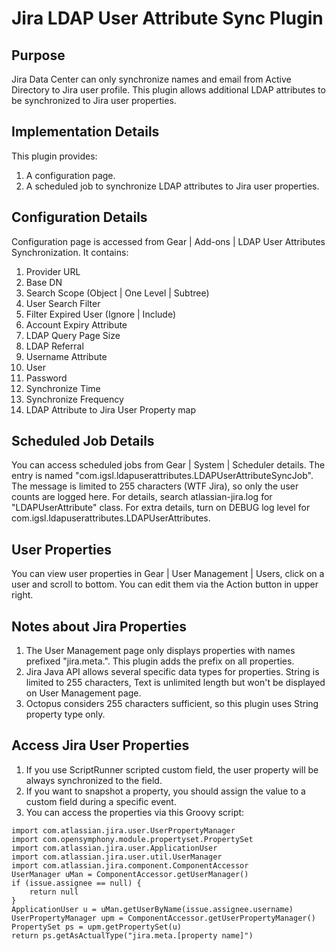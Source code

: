 # Jira LDAP User Attribute Sync Plugin

## Purpose
Jira Data Center can only synchronize names and email from Active Directory to Jira user profile. 
This plugin allows additional LDAP attributes to be synchronized to Jira user properties. 

## Implementation Details
This plugin provides: 
1. A configuration page.
1. A scheduled job to synchronize LDAP attributes to Jira user properties. 

## Configuration Details
Configuration page is accessed from Gear | Add-ons | LDAP User Attributes Synchronization. It contains: 
1. Provider URL
1. Base DN
1. Search Scope (Object | One Level | Subtree)
1. User Search Filter
1. Filter Expired User (Ignore | Include)
1. Account Expiry Attribute
1. LDAP Query Page Size
1. LDAP Referral
1. Username Attribute
1. User
1. Password
1. Synchronize Time
1. Synchronize Frequency
1. LDAP Attribute to Jira User Property map

## Scheduled Job Details
You can access scheduled jobs from Gear | System | Scheduler details. 
The entry is named "com.igsl.ldapuserattributes.LDAPUserAttributeSyncJob".
The message is limited to 255 characters (WTF Jira), so only the user counts are logged here.
For details, search atlassian-jira.log for "LDAPUserAttribute" class. 
For extra details, turn on DEBUG log level for com.igsl.ldapuserattributes.LDAPUserAttributes.

## User Properties
You can view user properties in Gear | User Management | Users, click on a user and scroll to bottom.
You can edit them via the Action button in upper right.

## Notes about Jira Properties
1. The User Management page only displays properties with names prefixed "jira.meta.". This plugin adds the prefix on all properties. 
1. Jira Java API allows several specific data types for properties. String is limited to 255 characters, Text is unlimited length but won't be displayed on User Management page. 
1. Octopus considers 255 characters sufficient, so this plugin uses String property type only.

## Access Jira User Properties
1. If you use ScriptRunner scripted custom field, the user property will be always synchronized to the field.
1. If you want to snapshot a property, you should assign the value to a custom field during a specific event. 
1. You can access the properties via this Groovy script: 
```
import com.atlassian.jira.user.UserPropertyManager
import com.opensymphony.module.propertyset.PropertySet
import com.atlassian.jira.user.ApplicationUser
import com.atlassian.jira.user.util.UserManager
import com.atlassian.jira.component.ComponentAccessor
UserManager uMan = ComponentAccessor.getUserManager()
if (issue.assignee == null) {
    return null
}
ApplicationUser u = uMan.getUserByName(issue.assignee.username)
UserPropertyManager upm = ComponentAccessor.getUserPropertyManager()
PropertySet ps = upm.getPropertySet(u)
return ps.getAsActualType("jira.meta.[property name]")
```